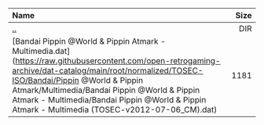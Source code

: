 |Name|Size|
|:---|---:|
|[..](../index.html)|DIR|
|[Bandai Pippin @World & Pippin Atmark - Multimedia.dat](https://raw.githubusercontent.com/open-retrogaming-archive/dat-catalog/main/root/normalized/TOSEC-ISO/Bandai/Pippin @World & Pippin Atmark/Multimedia/Bandai Pippin @World & Pippin Atmark - Multimedia/Bandai Pippin @World & Pippin Atmark - Multimedia (TOSEC-v2012-07-06_CM).dat)|1181|

